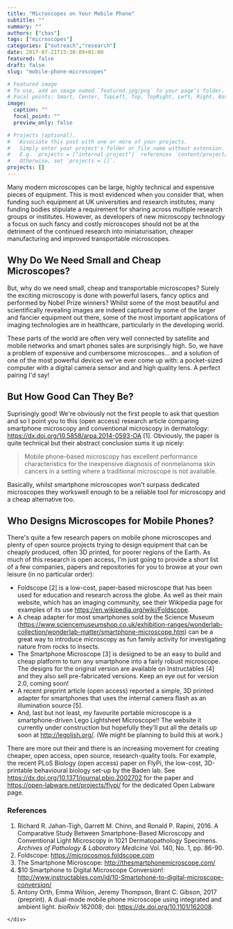 ```yaml
---
title: "Microscopes on Your Mobile Phone"
subtitle: ""
summary: ""
authors: ["chas"]
tags: ["microscopes"]
categories: ["outreach","research"]
date: 2017-07-21T15:30:09+01:00
featured: false
draft: false
slug: "mobile-phone-microscopes"

# Featured image
# To use, add an image named `featured.jpg/png` to your page's folder.
# Focal points: Smart, Center, TopLeft, Top, TopRight, Left, Right, BottomLeft, Bottom, BottomRight.
image:
  caption: ""
  focal_point: ""
  preview_only: false

# Projects (optional).
#   Associate this post with one or more of your projects.
#   Simply enter your project's folder or file name without extension.
#   E.g. `projects = ["internal-project"]` references `content/project/deep-learning/index.md`.
#   Otherwise, set `projects = []`.
projects: []
---
```

Many modern microscopes can be large, highly technical and expensive pieces of equipment. This is most evidenced when you consider that, when funding such equipment at UK universities and research institutes, many funding bodies stipulate a requirement for sharing across multiple research groups or institutes. However, as developers of new microscopy technology a focus on such fancy and costly microscopes should not be at the detriment of the continued research into miniaturisation, cheaper manufacturing and improved transportable microscopes.

<!--more-->

## Why Do We Need Small and Cheap Microscopes?

But, why do we need small, cheap and transportable microscopes? Surely the exciting microscopy is done with powerful lasers, fancy optics and performed by Nobel Prize winners? Whilst some of the most beautiful and scientifically revealing images are indeed captured by some of the larger and fancier equipment out there, some of the most important applications of imaging technologies are in healthcare, particularly in the developing world.

These parts of the world are often very well connected by satellite and mobile networks and smart phones sales are surprisingly high. So, we have a problem of expensive and cumbersome microscopes... and a solution of one of the most powerful devices we've ever come up with: a pocket-sized computer with a digital camera sensor and and high quality lens. A perfect pairing I'd say!

## But How Good Can They Be?

Suprisingly good! We're obviously not the first people to ask that question and so I point you to this (open access) research article comparing smartphone microscopy and conventional microscopy in dermatology: <a href="https://dx.doi.org/10.5858/arpa.2014-0593-OA" target="_blank" rel="noopener">https://dx.doi.org/10.5858/arpa.2014-0593-OA</a> [1]. Obviously, the paper is quite technical but their abstract conclusion sums it up nicely:

> Mobile phone–based microscopy has excellent performance characteristics for the inexpensive diagnosis of nonmelanoma skin cancers in a setting where a traditional microscope is not available.

Basically, whilst smartphone microscopes won't surpass dedicated microscopes they workswell enough to be a reliable tool for microscopy and a cheap alternative too.

## Who Designs Microscopes for Mobile Phones?

There's quite a few research papers on mobile phone microscopes and plenty of open source projects trying to design equipment that can be cheaply produced, often 3D printed, for poorer regions of the Earth. As much of this research is open access, I'm just going to provide a short list of a few companies, papers and repositories for you to browse at your own leisure (in no particular order):

  * Foldscope [2] is a low-cost, paper-based microscope that has been used for education and research across the globe. As well as their main website, which has an imaging community, see their Wikipedia page for examples of its use <a href="https://en.wikipedia.org/wiki/Foldscope" target="_blank" rel="noopener">https://en.wikipedia.org/wiki/Foldscope</a>.
  * A cheap adapter for most smartphones sold by the Science Museum (<a href="https://www.sciencemuseumshop.co.uk/exhibition-ranges/wonderlab-collection/wonderlab-matter/smartphone-microscope.htm" target="_blank" rel="noopener">https://www.sciencemuseumshop.co.uk/exhibition-ranges/wonderlab-collection/wonderlab-matter/smartphone-microscope.htm</a>) can be a great way to introduce microscopy as fun family activity for investigating nature from rocks to insects.
  * The Smartphone Microscope [3] is designed to be an easy to build and cheap platform to turn any smartphone into a fairly robust microscope. The designs for the original version are available on Instructables [4] and they also sell pre-fabricated versions. Keep an eye out for version 2.0, coming soon!
  * A recent preprint article (open access) reported a simple, 3D printed adapter for smartphones that uses the internal camera flash as an illumination source [5].
  * And, last but not least, my favourite portable microscope is a smartphone-driven Lego Lightsheet Microscope!! The website it currently under construction but hopefully they'll put all the details up soon at <a href="http://legolish.org/" target="_blank" rel="noopener">http://legolish.org/</a>. (We might be planning to build this at work.)

There are more out their and there is an increasing movement for creating cheaper, open access, open source, research-quality tools. For example, the recent PLoS Biology (open access) paper on FlyPi, the low-cost, 3D-printable behavioural biology set-up by the Baden lab. See <a href="https://dx.doi.org/10.1371/journal.pbio.2002702" target="_blank" rel="noopener">https://dx.doi.org/10.1371/journal.pbio.2002702</a> for the paper and <a href="https://open-labware.net/projects/flypi/" target="_blank" rel="noopener">https://open-labware.net/projects/flypi/</a> for the dedicated Open Labware page.

### References

  1. Richard R. Jahan-Tigh, Garrett M. Chinn, and Ronald P. Rapini, 2016. A Comparative Study Between Smartphone-Based Microscopy and Conventional Light Microscopy in 1021 Dermatopathology Specimens. _Archives of Pathology & Laboratory Medicine_ Vol. 140, No. 1, pp. 86-90.
  2. Foldscope: <a href="https://microcosmos.foldscope.com" target="_blank" rel="noopener">https://microcosmos.foldscope.com</a>
  3. The Smartphone Microscope: <a href="http://thesmartphonemicroscope.com/" target="_blank" rel="noopener">http://thesmartphonemicroscope.com/</a>
  4. $10 Smartphone to Digital Microscope Conversion!: <a href="http://www.instructables.com/id/10-Smartphone-to-digital-microscope-conversion/" target="_blank" rel="noopener">http://www.instructables.com/id/10-Smartphone-to-digital-microscope-conversion/</a>
  5. <div class="highwire-cite-title">
      <div class="highwire-cite-title">
        <div class="highwire-cite-authors">
          <span class="highwire-citation-authors"><span class="highwire-citation-author first"><span class="nlm-given-names">Antony</span> <span class="nlm-surname">Orth</span></span>, <span class="highwire-citation-author"><span class="nlm-given-names">Emma</span> <span class="nlm-surname">Wilson</span></span>, <span class="highwire-citation-author"><span class="nlm-given-names">Jeremy</span> <span class="nlm-surname">Thompson</span></span>, <span class="highwire-citation-author"><span class="nlm-given-names">Brant C.</span> <span class="nlm-surname">Gibson, 2017 (preprint). </span></span></span>A dual-mode mobile phone microscope using integrated and ambient light. <em><span class="highwire-cite-metadata-journal highwire-cite-metadata">bioRxiv </span></em><span class="highwire-cite-metadata-pages highwire-cite-metadata">162008; </span><span class="highwire-cite-metadata-doi highwire-cite-metadata"><span class="doi_label">doi:</span> </span><a href="https://dx.doi.org/10.1101/162008" target="_blank" rel="noopener">https://dx.doi.org/10.1101/162008</a>.
        </div>
      </div>
    </div>
